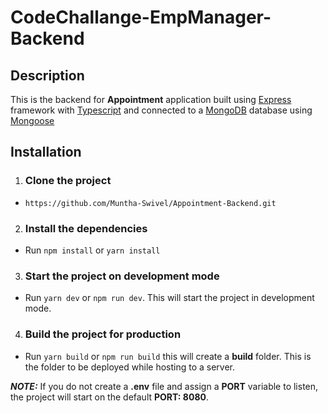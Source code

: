 # CodeChallange-EmpManager-Backend

## Description

This is the backend for **Appointment** application built using [Express](https://expressjs.com/) framework with [Typescript](https://www.typescriptlang.org/) and connected to a [MongoDB](https://www.mongodb.com/) database using [Mongoose](https://mongoosejs.com/docs/typescript.html)

## Installation

1. ### Clone the project

- `https://github.com/Muntha-Swivel/Appointment-Backend.git`

2. ### Install the dependencies

- Run `npm install` or `yarn install`

3. ### Start the project on development mode

- Run `yarn dev` or `npm run dev`. This will start the project in development mode.

4. ### Build the project for production

- Run `yarn build` or `npm run build` this will create a **build** folder. This is the folder to be deployed while hosting to a server.

**_NOTE:_** If you do not create a **.env** file and assign a **PORT** variable to listen, the project will start on the default **PORT: 8080**.
